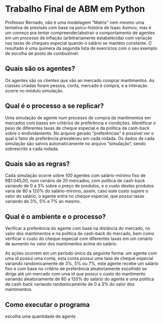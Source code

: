 # Trabalho Final de ABM em Python

Professor Bernado, não é uma modelagem “Matrix” nem mesmo uma tentativa de previsão com base na psico-história de Isaac Asimov, mas é um começo pra tentar compreender/abstrair o comportamento de agentes em um processo de inflação (arbitrariamente estabelecida) com variação nas taxas de cheques especial quando o salário se mantém constante.
O resultado é uma quimera da segunda lista de exercícios com o seu exemplo de escolha de posto de combustível.

##	Quais são os agentes?

   Os agentes são os clientes que vão ao mercado comprar mantimentos.
As classes criadas foram pessoa, conta, mercado e compra, e a interação ocorre no módulo simulação.

##	Qual é o processo a se replicar?

Uma simulação de agente num processo de compra de mantimentos em mercados com bases em critérios de preferência e condições. 
Identificar o peso de diferentes taxas de cheque especial e da política de cash-back sobre o endividamento.
No arquivo gerado “preferências” é possível ver o qual o fator de preferência prevaleceu em cada rodada.
Os dados de cada simulação são salvos automaticamente no arquivo “simulação”, sendo sobrescrito a cada rodada.

##	Quais são as regras?

Cada simulação ocorre sobre 100 agentes com salário-mínimo fixo de R$1.045,00, num cenário de 20 mercados, com política de cash-back variando de 0 a 3% sobre o preço de produtos, e o custo destes produtos varia de 80 a 120% do salário-mínimo, assim, caso este custo supere o valor do salário, o agente entra no cheque especial, que possui taxas variando de 3%, 5% e 7% ao mesmo.

##	Qual é o ambiente e o processo?

Verificar a preferência do agente com base na distância do mercado, no valor dos mantimentos e na política de cash-back do mercado, bem como verificar o custo do cheque especial com diferentes taxas em um cenário de aumento no valor dos mantimentos acima do salário.

As ações ocorrem em um período único da seguinte forma: um agente com uma id possui uma conta, esta conta possui uma taxa de cheque especial variando randomicamente de 3%, 5% ou 7%, este agente recebe um salário fixo e com base no critério de preferência aleatoriamente escolhido se dirige até um mercado com uma id que possui o custo do mantimento variando aleatoriamente de 80 a 120% do salário do agente e uma política de cash-back  variando randomicamente de 0 a 3% do valor dos mantimentos.

## Como executar o programa
escolha uma quantidade de agente 
